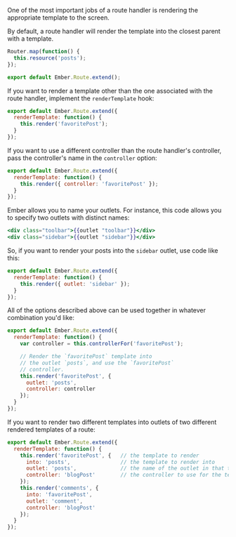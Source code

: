 One of the most important jobs of a route handler is rendering the
appropriate template to the screen.

By default, a route handler will render the template into the closest
parent with a template.

```app/router.js
Router.map(function() {
  this.resource('posts');
});
```

```app/posts/route.js
export default Ember.Route.extend();
```

If you want to render a template other than the one associated with the
route handler, implement the `renderTemplate` hook:

```app/posts/route.js
export default Ember.Route.extend({
  renderTemplate: function() {
    this.render('favoritePost');
  }
});
```

If you want to use a different controller than the route handler's
controller, pass the controller's name in the `controller` option:

```app/posts/route.js
export default Ember.Route.extend({
  renderTemplate: function() {
    this.render({ controller: 'favoritePost' });
  }
});
```

Ember allows you to name your outlets. For instance, this code allows
you to specify two outlets with distinct names:

```handlebars
<div class="toolbar">{{outlet "toolbar"}}</div>
<div class="sidebar">{{outlet "sidebar"}}</div>
```

So, if you want to render your posts into the `sidebar` outlet, use code
like this:

```app/posts/route.js
export default Ember.Route.extend({
  renderTemplate: function() {
    this.render({ outlet: 'sidebar' });
  }
});
```

All of the options described above can be used together in whatever
combination you'd like:

```app/posts/route.js
export default Ember.Route.extend({
  renderTemplate: function() {
    var controller = this.controllerFor('favoritePost');

    // Render the `favoritePost` template into
    // the outlet `posts`, and use the `favoritePost`
    // controller.
    this.render('favoritePost', {
      outlet: 'posts',
      controller: controller
    });
  }
});
```

If you want to render two different templates into outlets of two different rendered templates of a route:

```app/post/route.js
export default Ember.Route.extend({
  renderTemplate: function() {
    this.render('favoritePost', {   // the template to render
      into: 'posts',                // the template to render into
      outlet: 'posts',              // the name of the outlet in that template
      controller: 'blogPost'        // the controller to use for the template
    });
    this.render('comments', {
      into: 'favoritePost',
      outlet: 'comment',
      controller: 'blogPost'
    });
  }
});
```
